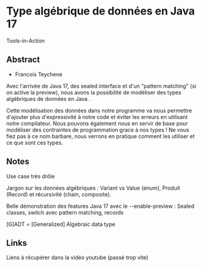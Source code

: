 # Type algébrique de données en Java 17

Tools-in-Action

## Abstract

- Francois Teychene

Avec l'arrivée de Java 17, des sealed interface et d'un "pattern matching" (si on active la preview), nous avons la possibilité de modéliser des types algébriques de données en Java .

Cette modélisation des données dans notre programme va nous permettre d'ajouter plus d'expressivité à notre code et éviter les erreurs en utilisant notre compilateur. Nous pouvons également nous en servir de base pour modéliser des contraintes de programmation grace à nos types ! Ne vous fiez pas à ce nom barbare, nous verrons en pratique comment les utiliser et ce que sont ces types.

## Notes

Use case très drôle

Jargon sur les données algébriques : Variant vs Value (enum), Produit (Record) et récursivité (chain, composite).

Belle démonstration des features Java 17 avec le --enable-preview : Sealed classes, switch avec pattern matching, records

[G]ADT = [Generalized] Algebraic data type

## Links

Liens à récupérer dans la vidéo youtube (passé trop vite)
